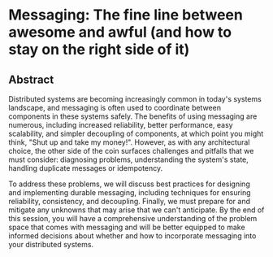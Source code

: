 # Messaging: The fine line between awesome and awful (and how to stay on the right side of it)

## Abstract

Distributed systems are becoming increasingly common in today's systems landscape, and messaging is often used to coordinate between components in these systems safely. The benefits of using messaging are numerous, including increased reliability, better performance, easy scalability, and simpler decoupling of components, at which point you might think, "Shut up and take my money!". However, as with any architectural choice, the other side of the coin surfaces challenges and pitfalls that we must consider: diagnosing problems, understanding the system's state, handling duplicate messages or idempotency.

To address these problems, we will discuss best practices for designing and implementing durable messaging, including techniques for ensuring reliability, consistency, and decoupling. Finally, we must prepare for and mitigate any unknowns that may arise that we can't anticipate. By the end of this session, you will have a comprehensive understanding of the problem space that comes with messaging and will be better equipped to make informed decisions about whether and how to incorporate messaging into your distributed systems.
